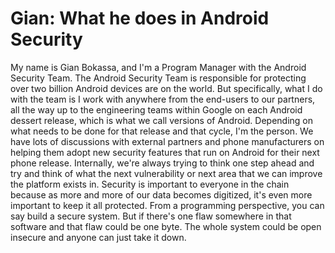 # Gian: What he does in Android Security

My name is Gian Bokassa, and I'm a Program Manager with the Android Security Team. The Android Security Team is responsible for protecting over two billion Android devices are on the world. But specifically, what I do with the team is I work with anywhere from the end-users to our partners, all the way up to the engineering teams within Google on each Android dessert release, which is what we call versions of Android. Depending on what needs to be done for that release and that cycle, I'm the person. We have lots of discussions with external partners and phone manufacturers on helping them adopt new security features that run on Android for their next phone release. Internally, we're always trying to think one step ahead and try and think of what the next vulnerability or next area that we can improve the platform exists in. Security is important to everyone in the chain because as more and more of our data becomes digitized, it's even more important to keep it all protected. From a programming perspective, you can say build a secure system. But if there's one flaw somewhere in that software and that flaw could be one byte. The whole system could be open insecure and anyone can just take it down.
